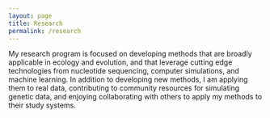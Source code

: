 ```yaml
---
layout: page
title: Research
permalink: /research
---
```



My research program is focused on developing methods that are broadly applicable in ecology and evolution, and that leverage cutting edge technologies from nucleotide sequencing, computer simulations, and machine learning. In addition to developing new methods, I am applying them to real data, contributing to community resources for simulating genetic data, and enjoying collaborating with others to apply my methods to their study systems.

